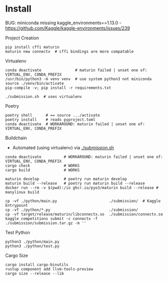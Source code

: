 # Install
BUG: miniconda missing kaggle_environments==1.13.0 - https://github.com/Kaggle/kaggle-environments/issues/239

Project Creation 
```
pip install cffi maturin 
maturin new connectx  # cffi bindings are more compatable
```

Virtualenv
```
conda deactivate               # maturin failed | unset one of: VIRTUAL_ENV, CONDA_PREFIX
/usr/bin/python3 -m venv venv  # use system python3 not miniconda
source ./venv/bin/activate
pip-compile -v; pip install -r requirements.txt
```
```
./submission.sh  # uses virtualenv
```

Poetry
```
poetry shell      # == source .../activate
poetry install    # reads pyproject.toml
conda deactivate  # WORKAROUND: maturin failed | unset one of: VIRTUAL_ENV, CONDA_PREFIX
```

Buildchain

- Automated (using virtualenv) via [./submission.sh](./submission.sh)  

```
conda deactivate          # WORKAROUND: maturin failed | unset one of: VIRTUAL_ENV, CONDA_PREFIX
cargo check               # WORKS 
cargo build               # WORKS

maturin develop           # poetry run maturin develop
maturin build --release   # poetry run maturin build --release
docker run --rm -v $(pwd):/io ghcr.io/pyo3/maturin build --release # manylinux build

cp -vf ./python/main.py                       ./submission/  # Kaggle Entrypoint
cp -vf ./python/*.py                          ./submission/
cp -vf target/release/maturin/libconnectx.so  ./submission/connectx.so
kaggle competitions submit -c connectx -f     ./submission/submission.tar.gz -m ''
```

Test Python
```
python3 ./python/main.py
python3 ./python/test.py
```

Cargo Size
```
cargo install cargo-binutils
rustup component add llvm-tools-preview
cargo size --release --lib
```